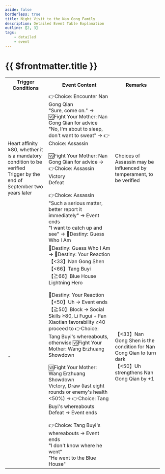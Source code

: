 ```yaml
---
aside: false
borderless: true
title: Night Visit to the Nan Gong Family
description: Detailed Event Table Explanation
outline: [2, 3]
tags:
    - detailed
    - event
---
```


# {{ $frontmatter.title }}

<Table class="timeline-table">
    <tr class="timeline-header">
        <th>Trigger Conditions</th>
        <th>Event Content</th>
        <th>Remarks</th>
    </tr>
	<tr>
		<td>
			Heart affinity ≥80, whether it is a mandatory condition to be verified <br>
			Trigger by the end of September two years later <br>
		</td>
		<td>
			<span title="Fist +1">👉Choice: Encounter Nan Gong Qian </span> <br>
			"Sure, come on." → 🆚Fight Your Mother: Nan Gong Qian for advice <br>
			<span title="Oratory +1, Social Skills +2, Cultivation -1, Nan Gong Qian -2">"No, I'm about to sleep, don't want to sweat" → 👉Choice: Assassin </span> <br>
			<br>
			🆚Fight Your Mother: Nan Gong Qian for advice → 👉Choice: Assassin <br>
			<span title="Martial Arts +2, Social Skills +1, Cultivation -1, Heart affinity +20">Victory </span> <br>
			<span title="Social Skills -1, Nan Gong Qian +2, Heart affinity +20">Defeat </span> <br>
			<br>
			👉Choice: Assassin <br>
			<span title="Social Skills -2, Temperament -1, Reputation -1, Nan Gong Qian -2">"Such a serious matter, better report it immediately" → Event ends </span> <br>
			<span title="Temperament +2, Social Skills +1">"I want to catch up and see" → 🎲Destiny: Guess Who I Am </span> <br>
		</td>
		<td>Choices of Assassin may be influenced by temperament, to be verified</td>
	</tr>
	<tr>
		<td>-</td>
		<td>
			🎲Destiny: Guess Who I Am → 🎲Destiny: Your Reaction <br>
			<span title="Nan Gong Qian +2">【<33】Nan Gong Shen </span> <br>
			<span title="Temperament +1, Tang Buyi +1, Wang Erzhuang +1, Li Fugui +1">【<66】Tang Buyi </span> <br>
			<span title="Tang Buyi +2">【≧66】Blue House Lightning Hero </span> <br>
			<br>
			<span title="
Upper limit 50, Fist positive correction
Tang Buyi ≥30: Cultivation -1
			">🎲Destiny: Your Reaction </span> <br>
			<span title="Physical Strength +1, Internal Force +2">【<50】Uh → Event ends </span> <br>
			<span title="
Heart affinity +20
Oratory ≥35: Oratory +1, Cultivation -1, Tang Buyi favorability +2
			">【≧50】Block → Social Skills ≥80, Li Fugui + Fan Xiaotian favorability ≥40 proceed to 👉Choice: Tang Buyi's whereabouts, otherwise 🆚Fight Your Mother: Wang Erzhuang Showdown </span> <br>
			<br>
			🆚Fight Your Mother: Wang Erzhuang Showdown <br>
			<span title="
Martial Arts +4
Oratory ≥35: Oratory +1, Cultivation -1, Tang Buyi favorability +1
			">Victory, Draw (last eight rounds or enemy's health <50%) → 👉Choice: Tang Buyi's whereabouts </span> <br>
			<span title="Physical Strength +1, Internal Force +2">Defeat → Event ends </span> <br>
			<br>
			<span title="
Social Skills ≤40: Heart affinity +10
Silver +3000
			">👉Choice: Tang Buyi's whereabouts → Event ends </span> <br>
			"I don't know where he went" <br>
			<span title="Oratory +1, Morality -1">"He went to the Blue House" </span> <br>
		</td>
		<td>
			【<33】Nan Gong Shen is the condition for Nan Gong Qian to turn dark <br>
			【<50】Uh strengthens Nan Gong Qian by +1 <br>
		</td>
	</tr>
</table>
